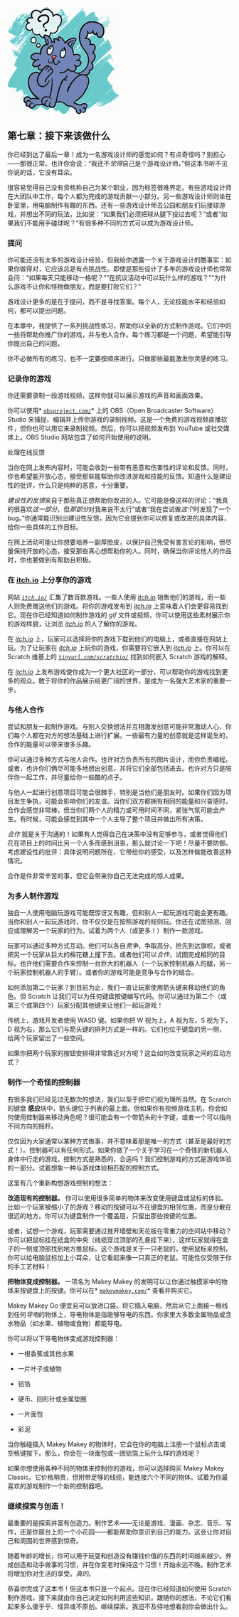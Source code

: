 ![Image](img/f157-01.jpg)

## 第七章：接下来该做什么

你已经到达了最后一章！成为一名游戏设计师的感觉如何？有点奇怪吗？别担心——那很正常。也许你会说：“我还不*觉得*自己是个游戏设计师，”但这本书听不见你说的话，它没有耳朵。

很容易觉得自己没有资格称自己为某个职业，因为标签很难界定。有些游戏设计师在大团队中工作，每个人都为完成的游戏贡献一小部分。另一些游戏设计师则坐在卧室里，用电脑制作有趣的东西。还有一些游戏设计师去公园和朋友们玩接球游戏，并想出不同的玩法，比如说：“如果我们必须把球从腿下投过去呢？”或者“如果我们不能用手碰球呢？”有很多种不同的方式可以成为游戏设计师。

### 提问

你可能还没有太多的游戏设计经验，但我给你透露一个关于游戏设计的酷事实：如果你做得对，它应该总是有点挑战性。即使是那些设计了多年的游戏设计师也常常会问：“如果每天只能移动一格呢？”“在抗议活动中可以玩什么样的游戏？”“为什么游戏不让你和怪物做朋友，而是要打败它们？”

游戏设计更多的是在于提问，而不是寻找答案。每个人，无论技能水平和经验如何，都可以提出问题。

在本章中，我提供了一系列挑战性练习，帮助你以全新的方式制作游戏。它们中的一些将帮助你推广你的游戏，并与他人合作。每个练习都是一个问题，希望能引导你提出自己的问题。

你不必做所有的练习，也不一定要按顺序进行。只做那些最能激发你灵感的练习。

### 记录你的游戏

你还需要录制一段游戏视频，这样你就可以展示游戏的声音和画面效果。

你可以使用* [`obsproject.com/`](https://obsproject.com/)* 上的 OBS（Open Broadcaster Software）Studio 来捕捉、编辑并上传你游戏的录制视频。这是一个免费的游戏视频直播软件，但你也可以用它来录制视频。然后，你可以把视频发布到 YouTube 或社交媒体上。OBS Studio 网站包含了如何开始使用的说明。

处理在线反馈

当你在网上发布内容时，可能会收到一些带有恶意和伤害性的评论和反馈。同时，你也希望能开放心态，接受那些能帮助你改进游戏和技能的反馈。知道什么是建设性的批评，什么只是纯粹的恶意，十分重要。

*建设性的反馈*来自于那些真正想帮助你改进的人。它可能是像这样的评论：“我真的很喜欢*这一部分*，但*那部分*对我来说不太行”或者“我在尝试做*这个*时发现了一个 bug。”你通常能识别出建设性反馈，因为它会提到你可以修复或改进的具体内容，给你一些具体的工作目标。

在网上活动可能让你想要培养一副厚脸皮，以保护自己免受有害言论的影响，但尽量保持开放的心态，接受那些真心想帮助你的人。同时，确保当你评论他人的作品时，你也要做到有帮助且积极。

### 在 [itch.io](http://itch.io) 上分享你的游戏

网站 *[`itch.io/`](https://itch.io/)* 汇集了数百款游戏。一些人使用 *[itch.io](http://itch.io)* 销售他们的游戏，而一些人则免费赠送他们的游戏。将你的游戏发布到 *[itch.io](http://itch.io)* 上意味着人们会更容易找到它。现在你已经知道如何制作游戏的 *gif* 文件或视频，你可以使用这些素材展示你的游戏样貌，让浏览 *[itch.io](http://itch.io)* 的人了解你的游戏。

在 *[itch.io](http://itch.io)* 上，玩家可以选择将你的游戏下载到他们的电脑上，或者直接在网站上玩。为了让玩家在 *[itch.io](http://itch.io)* 上玩你的游戏，你需要将它嵌入到 *[itch.io](http://itch.io)* 上。你可以在 Scratch 维基上的 *[`tinyurl.com/scratchio/`](http://tinyurl.com/scratchio/)* 找到如何嵌入 Scratch 游戏的解释。

在 *[itch.io](http://itch.io)* 上发布游戏使你成为一个更大社区的一部分，可以帮助你的游戏找到更多的观众。敢于将你的作品展示给更广阔的世界，是成为一名强大艺术家的重要一步。

### 与他人合作

尝试和朋友一起制作游戏。与别人交换想法并互相激发创意可能非常激动人心，你们每个人都在对方的想法基础上进行扩展。一些最有力量的创意就是这样诞生的，合作的能量可以带来很多乐趣。

你可以通过多种方式与他人合作。也许对方负责所有的图片设计，而你负责编程。或者，也许你们俩尽可能多地想出创意，并将它们全部包括进去。也许对方只是陪伴你一起工作，并尽量给你一些酷的点子。

与他人一起进行创意项目可能会很棘手，特别是当他们是朋友时。如果你们因为项目发生争执，可能会影响你们的友谊。当你们双方都拥有相同的能量和兴奋感时，合作会感觉非常棒，但当你们两个人的精力或可用时间不同，紧张气氛可能会产生。有时候，可能会感觉到其中一个人主导了整个项目并做出所有决策。

*合作* 就是关于沟通的！如果有人觉得自己在决策中没有足够参与，或者觉得他们花在项目上的时间比另一个人多而感到沮丧，那么就讨论一下吧！尽量不要防御。考虑建设性的批评：具体说明问题所在、它带给你的感受，以及怎样做能改善这种情况。

合作是件非常辛苦的事，但它会带来你自己无法完成的惊人成果。

### 为多人制作游戏

独自一人使用电脑玩游戏可能既惊讶又有趣，但和别人一起玩游戏可能会更有趣。当你和别人一起玩游戏时，你不仅仅是在按照游戏的规则玩。你还在试图预测、回应或理解另一个玩家的行为。试着为两个人（或更多！）制作一款游戏。

玩家可以通过多种方式互动。他们可以各自*竞争*，争取高分，抢先到达旗帜，或者把另一个玩家从巨大的棉花糖上撞下去。或者他们可以*合作*，试图完成相同的目标。也许他们需要合作来控制一台巨大的机器人（一个玩家控制机器人的腿，另一个玩家控制机器人的手臂）。或者你的游戏可能是竞争与合作的结合。

如何添加第二个玩家？到目前为止，我们一直让玩家使用箭头键来移动他们的角色。但 Scratch 让我们可以为任何键盘按键编写代码。你可以通过为第二个（或第三个或第四个）玩家分配其他键来让他们一起玩游戏！

传统上，游戏开发者使用 WASD 键。如果你把 W 视为上，A 视为左，S 视为下，D 视为右，那么它们与箭头键的排列方式是一样的。它们也位于键盘的另一侧，给两个玩家留出了一些空间。

如果你把两个玩家的按钮安排得非常靠近对方呢？这会如何改变玩家之间的互动方式？

### 制作一个奇怪的控制器

有很多我们已经见过无数次的想法，我们以至于把它们视为理所当然。在 Scratch 的键盘 **感应**块中，箭头键位于列表的最上面。但如果你有视频游戏主机，你会如何使用控制器来移动角色呢？很可能会有一个带箭头的十字键，或者一个可以指向不同方向的摇杆。

仅仅因为大家通常以某种方式做事，并不意味着那是唯一的方式（甚至是最好的方式！）。控制器可以有任何形式。如果你做了一个关于学习在一个奇怪的新机器人身体中行走的游戏，控制方式是熟悉的，合适吗？我们控制游戏的方式是游戏体验的一部分。试着想象一种与游戏体验相匹配的控制方式。

这里有几个重新构想游戏控制的想法：

**改造现有的控制器。** 你可以使用很多简单的物体来改变使用键盘或鼠标的体验。比如一个玩家被缩小了的游戏？移动的按键可以不在键盘的相邻位置，而是分散在很远的地方。你可以为键盘制作一个覆盖层，只留出那些按键的位置。

或者，试想一个游戏，玩家需要通过推开墙壁和天花板在零重力的空间站中移动？你可以把鼠标挂在纸盒的中央（线缆穿过顶部的孔悬挂下来），这样玩家就得在盒子的一侧或顶部找到地方推鼠标。这个游戏是关于一只老鼠的，使用鼠标来控制，你可以给电脑鼠标加上小耳朵，让它看起来像一只真正的老鼠。可能性仅受限于你的手工艺材料！

**把物体变成控制器。** 一项名为 Makey Makey 的发明可以让你通过触摸家中的物体来按键盘上的按键。你可以在* [`makeymakey.com/`](https://makeymakey.com/)* 查看并购买它。

Makey Makey Go 便宜且可以放进口袋。将它插入电脑，然后从它上面接一根线到任何*导电*的物体上，导电物体是指能够导电的东西。你家里大多数金属物品或含水物品（如水果、植物或食物）都能导电。

你可以将以下导电物体变成游戏控制器：

+   一根香蕉或其他水果

+   一片叶子或植物

+   铝箔

+   硬币、回形针或金属垫圈

+   一片面包

+   彩泥

当你触碰插入 Makey Makey 的物体时，它会在你的电脑上注册一个鼠标点击或空格键按下。那么，你会在一块面包或一团铝箔上玩什么样的游戏呢？

如果你想使用各种不同的物体来控制你的游戏，你可以选择购买 Makey Makey Classic。它价格稍贵，但附带足够的线缆，能连接六个不同的物体。试着为你最喜欢的游戏制作一个新的控制器吧。

### 继续探索与创造！

最重要的是探索并富有创造力。制作艺术——无论是游戏、漫画、杂志、音乐、写作，还是你窗台上的一个小花园——都能帮助你意识到自己的能力。这会让你对自己和周围的世界感到惊奇。

随着年龄的增长，你可以用于玩耍和创造没有赚钱价值的东西的时间越来越少。养成创造和动手做事的习惯，并在你变老时保持这个习惯！开始永远不晚。制作艺术将增加你对生活的享受。*真的*。

恭喜你完成了这本书！但这本书只是一个起点。现在你已经知道如何使用 Scratch 制作游戏，接下来就由你自己决定如何利用这些知识。跟随你的想法，不论它们看起来多么傻乎乎、怪异或不原创。继续探索。我迫不及待地想看到你会做出什么。
